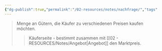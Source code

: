 ```yaml
---
{"dg-publish":true,"permalink":"/02-resources/notes/nachfrage/","tags":["markt/mechanismus"],"noteIcon":"","updated":"2025-08-28T17:46:00.000+02:00"}
---
```


>Menge an Gütern, die Käufer zu verschiedenen Preisen kaufen möchten.
>>Käuferseite - bestimmt zusammen mit [[02 - RESOURCES/Notes/Angebot\|Angebot]] den Marktpreis.
